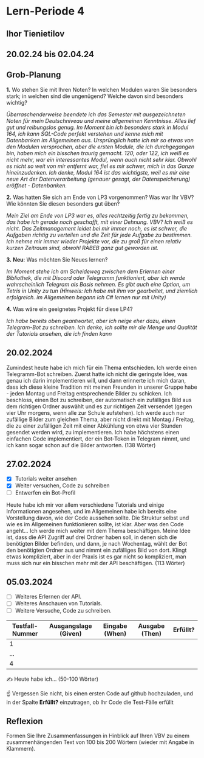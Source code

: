 # Lern-Periode 4
## Ihor Tienietilov
## 20.02.24 bis 02.04.24

## Grob-Planung

**1.** Wo stehen Sie mit Ihren Noten? In welchen Modulen waren Sie besonders stark; in welchen sind die ungenügend? Welche davon sind besonders wichtig?

*Überraschenderweise beendete ich das Semester mit ausgezeichneten Noten für mein Deutschniveau und meine allgemeinen Kenntnisse. Alles lief gut und reibungslos genug. Im Moment bin ich besonders stark in Modul 164, ich kann SQL-Code perfekt verstehen und kenne mich mit Datenbanken im Allgemeinen aus. Ursprünglich hatte ich mir so etwas von den Modulen versprochen, aber die ersten Module, die ich durchgegangen bin, haben mich ein bisschen traurig gemacht. 120, oder 122, ich weiß es nicht mehr, war ein interessantes Modul, wenn auch nicht sehr klar. Obwohl es nicht so weit von mir entfernt war, fiel es mir schwer, mich in das Ganze hineinzudenken. Ich denke, Modul 164 ist das wichtigste, weil es mir eine neue Art der Datenverarbeitung (genauer gesagt, der Datenspeicherung) eröffnet - Datenbanken.*


**2.** Was hatten Sie sich am Ende von LP3 vorgenommen? Was war Ihr VBV? Wie könnten Sie diesen besonders gut üben?

*Mein Ziel am Ende von LP3 war es, alles rechtzeitig fertig zu bekommen, das habe ich gerade noch geschafft, mit einer Dehnung. VBV? Ich weiß es nicht. Das Zeitmanagement leidet bei mir immer noch, es ist schwer, die Aufgaben richtig zu verteilen und die Zeit für jede Aufgabe zu bestimmen. Ich nehme mir immer wieder Projekte vor, die zu groß für einen relativ kurzen Zeitraum sind, obwohl RABEB ganz gut geworden ist.*


**3.** **Neu**: Was möchten Sie Neues lernen?

*Im Moment stehe ich am Scheideweg zwischen dem Erlernen einer Bibliothek, die mit Discord oder Telegramm funktioniert, aber ich werde wahrscheinlich Telegram als Basis nehmen. Es gibt auch eine Option, um Tetris in Unity zu tun (Hinweis: Ich habe mit ihm vor gearbeitet, und ziemlich erfolgreich. im Allgemeinen begann ich С# lernen nur mit Unity)*


**4.** Was wäre ein geeignetes Projekt für diese LP4?

*Ich habe bereits oben geantwortet, aber ich neige eher dazu, einen Telegram-Bot zu schreiben. Ich denke, ich sollte mir die Menge und Qualität der Tutorials ansehen, die ich finden kann*

## 20.02.2024
Zumindest heute habe ich mich für ein Thema entschieden. Ich werde einen Telegramm-Bot schreiben. Zuerst hatte ich nicht die geringste Idee, was genau ich darin implementieren will, und dann erinnerte ich mich daran, dass ich diese kleine Tradition mit meinen Freunden in unserer Gruppe habe - jeden Montag und Freitag entsprechende Bilder zu schicken. Ich beschloss, einen Bot zu schreiben, der automatisch ein zufälliges Bild aus dem richtigen Ordner auswählt und es zur richtigen Zeit versendet (gegen vier Uhr morgens, wenn alle zur Schule aufstehen). Ich werde auch nur zufällige Bilder zum gleichen Thema, aber nicht direkt mit Montag / Freitag, die zu einer zufälligen Zeit mit einer Abkühlung von etwa vier Stunden gesendet werden wird, zu implementieren.
Ich habe höchstens einen einfachen Code implementiert, der ein Bot-Token in Telegram nimmt, und ich kann sogar schon auf die Bilder antworten. (138 Wörter)

## 27.02.2024

- [x] Tutorials weiter ansehen
- [x] Weiter versuchen, Code zu schreiben
- [ ] Entwerfen ein Bot-Profil

Heute habe ich mir vor allem verschiedene Tutorials und einige Informationen angesehen, und im Allgemeinen habe ich bereits eine Vorstellung davon, wie der Code aussehen sollte. Die Struktur selbst und wie es im Allgemeinen funktionieren sollte, ist klar. Aber was den Code angeht... Ich werde mich weiter mit dem Thema beschäftigen. Meine Idee ist, dass die API Zugriff auf drei Ordner haben soll, in denen sich die benötigten Bilder befinden, und dann, je nach Wochentag, wählt der Bot den benötigten Ordner aus und nimmt ein zufälliges Bild von dort. Klingt etwas kompliziert, aber in der Praxis ist es gar nicht so kompliziert, man muss sich nur ein bisschen mehr mit der API beschäftigen. (113 Wörter)

## 05.03.2024

- [ ] Weiteres Erlernen der API.
- [ ] Weiteres Anschauen von Tutorials.
- [ ] Weitere Versuche, Code zu schreiben.

| Testfall-Nummer | Ausgangslage (Given) | Eingabe (When) | Ausgabe (Then) | Erfüllt? |
| --------------- | -------------------- | -------------- | -------------- | -------- |
| 1               |                      |                |                |          |
| ...             |                      |                |                |          |
| 4               |                      |                |                |          |

✍️ Heute habe ich... (50-100 Wörter)

☝️ Vergessen Sie nicht, bis einen ersten Code auf github hochzuladen, und in der Spalte **Erfüllt?** einzutragen, ob Ihr Code die Test-Fälle erfüllt

## Reflexion

Formen Sie Ihre Zusammenfassungen in Hinblick auf Ihren VBV zu einem zusammenhängenden Text von 100 bis 200 Wörtern (wieder mit Angabe in Klammern).
